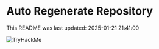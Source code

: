 # Auto Regenerate Repository

This README was last updated: 2025-01-21 21:41:00

 ![TryHackMe](https://tryhackme.com/badge/533634)